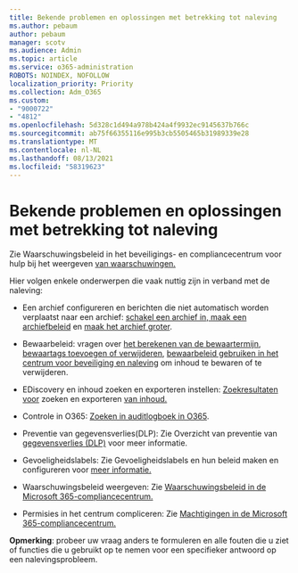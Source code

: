 ```yaml
---
title: Bekende problemen en oplossingen met betrekking tot naleving
ms.author: pebaum
author: pebaum
manager: scotv
ms.audience: Admin
ms.topic: article
ms.service: o365-administration
ROBOTS: NOINDEX, NOFOLLOW
localization_priority: Priority
ms.collection: Adm_O365
ms.custom:
- "9000722"
- "4812"
ms.openlocfilehash: 5d328c1d494a978b424a4f9932ec9145637b766c
ms.sourcegitcommit: ab75f66355116e995b3cb5505465b31989339e28
ms.translationtype: MT
ms.contentlocale: nl-NL
ms.lasthandoff: 08/13/2021
ms.locfileid: "58319623"
---
```

# <a name="compliance-common-issues-and-resolutions"></a>Bekende problemen en oplossingen met betrekking tot naleving

Zie Waarschuwingsbeleid in het beveiligings- en compliancecentrum voor hulp bij het weergeven [van waarschuwingen.](https://docs.microsoft.com/microsoft-365/compliance/alert-policies)

Hier volgen enkele onderwerpen die vaak nuttig zijn in verband met de naleving:

- Een archief configureren en berichten die niet automatisch worden verplaatst naar een archief: [schakel een archief in, maak een archiefbeleid](https://docs.microsoft.com/microsoft-365/compliance/set-up-an-archive-and-deletion-policy-for-mailboxes) en [maak het archief groter](https://docs.microsoft.com/microsoft-365/compliance/enable-unlimited-archiving).

- Bewaarbeleid: vragen over [het berekenen van de bewaartermijn](https://docs.microsoft.com/exchange/security-and-compliance/messaging-records-management/retention-age), [bewaartags toevoegen of verwijderen](https://docs.microsoft.com/exchange/security-and-compliance/messaging-records-management/add-or-remove-retention-tags), [bewaarbeleid gebruiken in het centrum voor beveiliging en naleving](https://docs.microsoft.com/exchange/security-and-compliance/messaging-records-management/create-a-retention-policy) om inhoud te bewaren of te verwijderen.

- EDiscovery en inhoud zoeken en exporteren instellen: [Zoekresultaten voor](https://docs.microsoft.com/microsoft-365/compliance/content-search) zoeken en exporteren [van inhoud.](https://docs.microsoft.com/microsoft-365/compliance/export-search-results)

- Controle in O365: [Zoeken in auditlogboek in O365](https://docs.microsoft.com/microsoft-365/compliance/search-the-audit-log-in-security-and-compliance).

- Preventie van gegevensverlies(DLP): Zie Overzicht van preventie van [gegevensverlies (DLP)](https://docs.microsoft.com/microsoft-365/compliance/data-loss-prevention-policies) voor meer informatie.
 
- Gevoeligheidslabels: Zie Gevoeligheidslabels en hun beleid maken en configureren voor [meer informatie.](https://docs.microsoft.com/microsoft-365/compliance/create-sensitivity-labels)

- Waarschuwingsbeleid weergeven: Zie [Waarschuwingsbeleid in de Microsoft 365-compliancecentrum.](https://docs.microsoft.com/microsoft-365/compliance/alert-policies)

- Permisies in het centrum compliceren: Zie [Machtigingen in de Microsoft 365-compliancecentrum.](https://docs.microsoft.com/microsoft-365/compliance/microsoft-365-compliance-center-permissions)

**Opmerking**: probeer uw vraag anders te formuleren en alle fouten die u ziet of functies die u gebruikt op te nemen voor een specifieker antwoord op een nalevingsprobleem.
